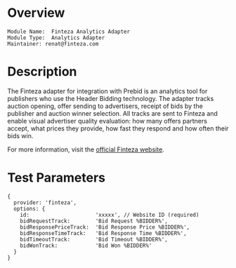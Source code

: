# Overview

```
Module Name:  Finteza Analytics Adapter
Module Type:  Analytics Adapter
Maintainer: renat@finteza.com
```

# Description

The Finteza adapter for integration with Prebid is an analytics tool for publishers who use the Header Bidding technology. The adapter tracks auction opening, offer sending to advertisers, receipt of bids by the publisher and auction winner selection. All tracks are sent to Finteza and enable visual advertiser quality evaluation: how many offers partners accept, what prices they provide, how fast they respond and how often their bids win.

For more information, visit the [official Finteza website](https://www.finteza.com/).

# Test Parameters

```
{
  provider: 'finteza',
  options: {
    id:                     'xxxxx', // Website ID (required)
    bidRequestTrack:        'Bid Request %BIDDER%',
    bidResponsePriceTrack:  'Bid Response Price %BIDDER%',
    bidResponseTimeTrack:   'Bid Response Time %BIDDER%',
    bidTimeoutTrack:        'Bid Timeout %BIDDER%',
    bidWonTrack:            'Bid Won %BIDDER%'
  }
}
```
